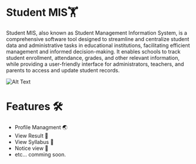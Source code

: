 # Student MIS🏋️

Student MIS, also known as Student Management Information System, is a comprehensive software tool designed to streamline and centralize student data and administrative tasks in educational institutions, facilitating efficient management and informed decision-making. It enables schools to track student enrollment, attendance, grades, and other relevant information, while providing a user-friendly interface for administrators, teachers, and parents to access and update student records.

<img src="https://cdn.discordapp.com/attachments/998616159492505691/1127158372010041354/Navy_Colorful_Welcome_Back_Students_Banner.png" alt="Alt Text">

# Features 🛠️

* Profile Managment 🌏
* View Result 🔎
* View Syllabus 🏃
* Notice view 🤪
* etc... comming soon.
